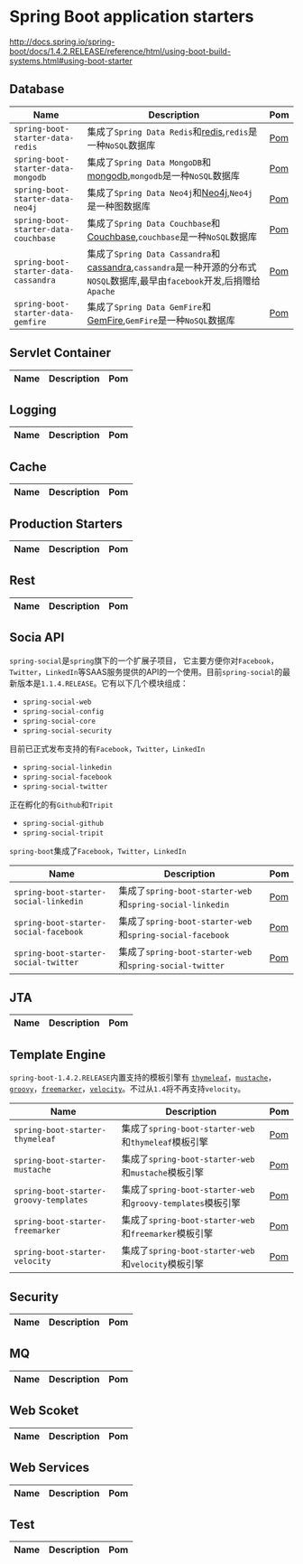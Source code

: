 # Spring Boot application starters

http://docs.spring.io/spring-boot/docs/1.4.2.RELEASE/reference/html/using-boot-build-systems.html#using-boot-starter

## Database

| Name | Description | Pom  |
| --- | --- | --- |
|`spring-boot-starter-data-redis`|集成了`Spring Data Redis`和[redis](https://redis.io/),`redis`是一种`NoSQL`数据库|[Pom](https://github.com/spring-projects/spring-boot/blob/v1.4.2.RELEASE/spring-boot-starters/spring-boot-starter-data-redis/pom.xml)|
|`spring-boot-starter-data-mongodb`|集成了`Spring Data MongoDB`和[mongodb](https://www.mongodb.com/),`mongodb`是一种`NoSQL`数据库|[Pom](https://github.com/spring-projects/spring-boot/blob/v1.4.2.RELEASE/spring-boot-starters/spring-boot-starter-data-mongodb/pom.xml)|
|`spring-boot-starter-data-neo4j`|集成了`Spring Data Neo4j`和[Neo4j](https://neo4j.com/),`Neo4j`是一种图数据库|[Pom](https://github.com/spring-projects/spring-boot/tree/v1.4.2.RELEASE/spring-boot-starters/spring-boot-starter-data-neo4j/pom.xml)|
|`spring-boot-starter-data-couchbase`|集成了`Spring Data Couchbase`和[Couchbase](https://www.couchbase.com/),`couchbase`是一种`NoSQL`数据库|[Pom](https://github.com/spring-projects/spring-boot/blob/v1.4.2.RELEASE/spring-boot-starters/spring-boot-starter-data-couchbase/pom.xml)|
|`spring-boot-starter-data-cassandra`|集成了`Spring Data Cassandra`和[cassandra](http://cassandra.apache.org/),`cassandra`是一种开源的分布式`NOSQL`数据库,最早由`facebook`开发,后捐赠给`Apache`|[Pom](https://github.com/spring-projects/spring-boot/blob/v1.4.2.RELEASE/spring-boot-starters/spring-boot-starter-data-cassandra/pom.xml)|
|`spring-boot-starter-data-gemfire`|集成了`Spring Data GemFire`和[GemFire](https://pivotal.io/big-data/pivotal-gemfire),`GemFire`是一种`NoSQL`数据库|[Pom](https://github.com/spring-projects/spring-boot/blob/v1.4.2.RELEASE/spring-boot-starters/spring-boot-starter-data-gemfire/pom.xml)|

## Servlet Container

| Name | Description | Pom  |
| --- | --- | --- |

## Logging

| Name | Description | Pom  |
| --- | --- | --- |

## Cache

| Name | Description | Pom  |
| --- | --- | --- |

## Production Starters

| Name | Description | Pom  |
| --- | --- | --- |

## Rest

| Name | Description | Pom  |
| --- | --- | --- |

## Socia API

`spring-social`是`spring`旗下的一个扩展子项目，
它主要方便你对`Facebook`，`Twitter`，`LinkedIn`等SAAS服务提供的API的一个使用。目前`spring-social`的最新版本是`1.1.4.RELEASE`。它有以下几个模块组成：

* `spring-social-web`
* `spring-social-config`
* `spring-social-core`
* `spring-social-security`

目前已正式发布支持的有`Facebook`，`Twitter`，`LinkedIn`

* `spring-social-linkedin`
* `spring-social-facebook`
* `spring-social-twitter`

正在孵化的有`Github`和`Tripit`

* `spring-social-github`
* `spring-social-tripit`

`spring-boot`集成了`Facebook`，`Twitter`，`LinkedIn`

| Name | Description | Pom  |
| --- | --- | --- |
|`spring-boot-starter-social-linkedin`|集成了`spring-boot-starter-web`和`spring-social-linkedin`|[Pom](https://github.com/spring-projects/spring-boot/blob/v1.4.2.RELEASE/spring-boot-starters/spring-boot-starter-social-linkedin/pom.xml)|
|`spring-boot-starter-social-facebook`|集成了`spring-boot-starter-web`和`spring-social-facebook`|[Pom](https://github.com/spring-projects/spring-boot/blob/v1.4.2.RELEASE/spring-boot-starters/spring-boot-starter-social-facebook/pom.xml)|
|`spring-boot-starter-social-twitter`|集成了`spring-boot-starter-web`和`spring-social-twitter`|[Pom](https://github.com/spring-projects/spring-boot/blob/v1.4.2.RELEASE/spring-boot-starters/spring-boot-starter-social-twitter/pom.xml)|

## JTA

| Name | Description | Pom  |
| --- | --- | --- |

## Template Engine

`spring-boot-1.4.2.RELEASE`内置支持的模板引擎有
[`thymeleaf`](http://www.thymeleaf.org/)，[`mustache`](https://mustache.github.io/)，[`groovy`](http://docs.groovy-lang.org/latest/html/documentation/template-engines.html)，[`freemarker`](http://freemarker.org/)，[`velocity`](http://velocity.apache.org/)。不过从`1.4`将不再支持`velocity`。

| Name | Description | Pom  |
| --- | --- | --- |
|`spring-boot-starter-thymeleaf`|集成了`spring-boot-starter-web`和`thymeleaf`模板引擎|[Pom](https://github.com/spring-projects/spring-boot/blob/master/spring-boot-starters/spring-boot-starter-thymeleaf/pom.xml)|
|`spring-boot-starter-mustache`|集成了`spring-boot-starter-web`和`mustache`模板引擎|[Pom](https://github.com/spring-projects/spring-boot/blob/master/spring-boot-starters/spring-boot-starter-mustache/pom.xml)|
|`spring-boot-starter-groovy-templates`|集成了`spring-boot-starter-web`和`groovy-templates`模板引擎|[Pom](https://github.com/spring-projects/spring-boot/blob/master/spring-boot-starters/spring-boot-starter-groovy-templates/pom.xml)|
|`spring-boot-starter-freemarker`|集成了`spring-boot-starter-web`和`freemarker`模板引擎|[Pom](https://github.com/spring-projects/spring-boot/tree/master/spring-boot-starters/spring-boot-starter-freemarker/pom.xml)|
|`spring-boot-starter-velocity`|集成了`spring-boot-starter-web`和`velocity`模板引擎|[Pom](https://github.com/spring-projects/spring-boot/blob/v1.4.2.RELEASE/spring-boot-starters/spring-boot-starter-velocity/pom.xml)|

## Security

| Name | Description | Pom  |
| --- | --- | --- |

## MQ

| Name | Description | Pom  |
| --- | --- | --- |

## Web Scoket

| Name | Description | Pom  |
| --- | --- | --- |

## Web Services

| Name | Description | Pom  |
| --- | --- | --- |

## Test

| Name | Description | Pom  |
| --- | --- | --- |




